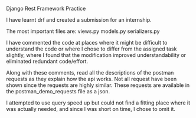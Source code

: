Django Rest Framework Practice

I have learnt drf and created a submission for an internship.

The most important files are:
    views.py
    models.py
    serializers.py

I have commented the code at places where it might be difficult to understand the code or where I chose to differ from the assigned task slightly, where I found that the modification improved understandability or eliminated redundant code/effort.

Along with these comments, read all the descriptions of the postman requests as they explain how the api works. Not all request have been shown since the requests are highly similar.
These requests are available in the postman_demo_requests file as a json.

I attempted to use query speed up but could not find a fitting place where it was actually needed, and since I was short on time, I chose to omit it.